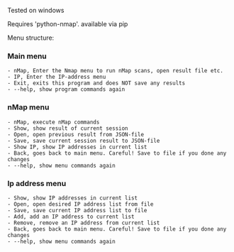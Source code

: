 Tested on windows

Requires 'python-nmap'. available via pip

Menu structure:

### Main menu
    - nMap, Enter the Nmap menu to run nMap scans, open result file etc.
    - IP, Enter the IP-address menu
    - Exit, exits this program and does NOT save any results
    - --help, show program commands again


### nMap menu
    - nMap, execute nMap commands
    - Show, show result of current session
    - Open, open previous result from JSON-file
    - Save, save current session result to JSON-file
    - Show IP, show IP addresses in current list
    - Back, goes back to main menu. Careful! Save to file if you done any changes
    - --help, show menu commands again

### Ip address menu
    - Show, show IP addresses in current list
    - Open, open desired IP address list from file
    - Save, save current IP address list to file
    - Add, add an IP address to current list
    - Remove, remove an IP address from current list
    - Back, goes back to main menu. Careful! Save to file if you done any changes
    - --help, show menu commands again